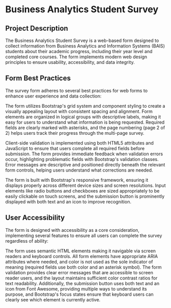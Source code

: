 # Business Analytics Student Survey

## Project Description
<p>The Business Analytics Student Survey is a web-based form designed to collect information from Business Analytics and Information Systems (BAIS) students about their academic progress, including their year level and completed core courses. The form implements modern web design principles to ensure usability, accessibility, and data integrity.</p>
 
## Form Best Practices
<p>The survey form adheres to several best practices for web forms to enhance user experience and data collection:</p>

<p>The form utilizes Bootstrap's grid system and component styling to create a visually appealing layout with consistent spacing and alignment. Form elements are organized in logical groups with descriptive labels, making it easy for users to understand what information is being requested. Required fields are clearly marked with asterisks, and the page numbering (page 2 of 2) helps users track their progress through the multi-page survey.</p>

<p>Client-side validation is implemented using both HTML5 attributes and JavaScript to ensure that users complete all required fields before submission. The form provides immediate feedback when validation errors occur, highlighting problematic fields with Bootstrap's validation classes. Error messages are descriptive and positioned directly beneath the relevant form controls, helping users understand what corrections are needed.</p>

<p>The form is built with Bootstrap's responsive framework, ensuring it displays properly across different device sizes and screen resolutions. Input elements like radio buttons and checkboxes are sized appropriately to be easily clickable on touch screens, and the submission button is prominently displayed with both text and an icon to improve recognition.</p>

## User Accessibility
<p>The form is designed with accessibility as a core consideration, implementing several features to ensure all users can complete the survey regardless of ability:</p>
        
<p>The form uses semantic HTML elements making it navigable via screen readers and keyboard controls. All form elements have appropriate ARIA attributes where needed, and color is not used as the sole indicator of meaning (required fields use both color and an asterisk symbol). The form validation provides clear error messages that are accessible to screen reader users, and the layout maintains sufficient color contrast ratios for text readability. Additionally, the submission button uses both text and an icon from Font Awesome, providing multiple ways to understand its purpose, and Bootstrap's focus states ensure that keyboard users can clearly see which element is currently active.</p>
